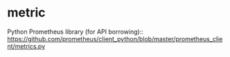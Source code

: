 # metric

Python Prometheus library (for API borrowing)::
https://github.com/prometheus/client_python/blob/master/prometheus_client/metrics.py
